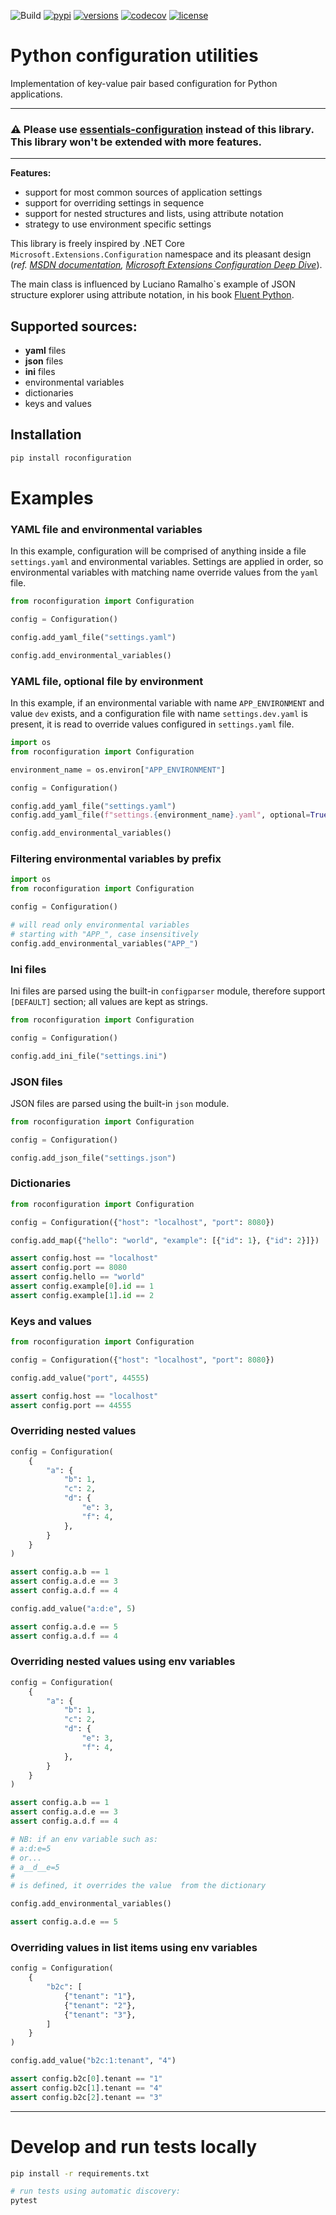 ![Build](https://github.com/Neoteroi/roconfiguration/workflows/Build/badge.svg)
[![pypi](https://img.shields.io/pypi/v/roconfiguration.svg)](https://pypi.python.org/pypi/roconfiguration)
[![versions](https://img.shields.io/pypi/pyversions/roconfiguration.svg)](https://github.com/Neoteroi/roconfiguration)
[![codecov](https://codecov.io/gh/Neoteroi/roconfiguration/branch/main/graph/badge.svg?token=VzAnusWIZt)](https://codecov.io/gh/Neoteroi/roconfiguration)
[![license](https://img.shields.io/github/license/Neoteroi/roconfiguration.svg)](https://github.com/Neoteroi/roconfiguration/blob/master/LICENSE)

# Python configuration utilities
Implementation of key-value pair based configuration for Python applications.

---

### :warning: Please use [essentials-configuration](https://github.com/Neoteroi/essentials-configuration) instead of this library. This library won't be extended with more features.

---

**Features:**
* support for most common sources of application settings
* support for overriding settings in sequence
* support for nested structures and lists, using attribute notation
* strategy to use environment specific settings

This library is freely inspired by .NET Core `Microsoft.Extensions.Configuration` namespace and its pleasant design (_ref. [MSDN documentation](https://docs.microsoft.com/en-us/aspnet/core/fundamentals/configuration/?view=aspnetcore-2.1), [Microsoft Extensions Configuration Deep Dive](https://www.paraesthesia.com/archive/2018/06/20/microsoft-extensions-configuration-deep-dive/)_).

The main class is influenced by Luciano Ramalho`s example of
JSON structure explorer using attribute notation, in his book [Fluent Python](http://shop.oreilly.com/product/0636920032519.do).

## Supported sources:
* **yaml** files
* **json** files
* **ini** files
* environmental variables
* dictionaries
* keys and values

## Installation
```bash
pip install roconfiguration
```

# Examples

### YAML file and environmental variables
In this example, configuration will be comprised of anything inside a file
`settings.yaml` and environmental variables. Settings are applied in order, so
environmental variables with matching name override values from the `yaml`
file.


```python
from roconfiguration import Configuration

config = Configuration()

config.add_yaml_file("settings.yaml")

config.add_environmental_variables()
```

### YAML file, optional file by environment
In this example, if an environmental variable with name `APP_ENVIRONMENT` and
value `dev` exists, and a configuration file with name `settings.dev.yaml` is
present, it is read to override values configured in `settings.yaml` file.
```python
import os
from roconfiguration import Configuration

environment_name = os.environ["APP_ENVIRONMENT"]

config = Configuration()

config.add_yaml_file("settings.yaml")
config.add_yaml_file(f"settings.{environment_name}.yaml", optional=True)

config.add_environmental_variables()
```

### Filtering environmental variables by prefix
```python
import os
from roconfiguration import Configuration

config = Configuration()

# will read only environmental variables
# starting with "APP_", case insensitively
config.add_environmental_variables("APP_")
```

### Ini files
Ini files are parsed using the built-in `configparser` module, therefore
support `[DEFAULT]` section; all values are kept as strings.
```python
from roconfiguration import Configuration

config = Configuration()

config.add_ini_file("settings.ini")
```

### JSON files
JSON files are parsed using the built-in `json` module.
```python
from roconfiguration import Configuration

config = Configuration()

config.add_json_file("settings.json")
```

### Dictionaries
```python
from roconfiguration import Configuration

config = Configuration({"host": "localhost", "port": 8080})

config.add_map({"hello": "world", "example": [{"id": 1}, {"id": 2}]})

assert config.host == "localhost"
assert config.port == 8080
assert config.hello == "world"
assert config.example[0].id == 1
assert config.example[1].id == 2
```

### Keys and values
```python
from roconfiguration import Configuration

config = Configuration({"host": "localhost", "port": 8080})

config.add_value("port", 44555)

assert config.host == "localhost"
assert config.port == 44555
```

### Overriding nested values
```python
config = Configuration(
    {
        "a": {
            "b": 1,
            "c": 2,
            "d": {
                "e": 3,
                "f": 4,
            },
        }
    }
)

assert config.a.b == 1
assert config.a.d.e == 3
assert config.a.d.f == 4

config.add_value("a:d:e", 5)

assert config.a.d.e == 5
assert config.a.d.f == 4
```

### Overriding nested values using env variables
```python
config = Configuration(
    {
        "a": {
            "b": 1,
            "c": 2,
            "d": {
                "e": 3,
                "f": 4,
            },
        }
    }
)

assert config.a.b == 1
assert config.a.d.e == 3
assert config.a.d.f == 4

# NB: if an env variable such as:
# a:d:e=5
# or...
# a__d__e=5
#
# is defined, it overrides the value  from the dictionary

config.add_environmental_variables()

assert config.a.d.e == 5

```

### Overriding values in list items using env variables
```python
config = Configuration(
    {
        "b2c": [
            {"tenant": "1"},
            {"tenant": "2"},
            {"tenant": "3"},
        ]
    }
)

config.add_value("b2c:1:tenant", "4")

assert config.b2c[0].tenant == "1"
assert config.b2c[1].tenant == "4"
assert config.b2c[2].tenant == "3"
```

---

# Develop and run tests locally
```bash
pip install -r requirements.txt

# run tests using automatic discovery:
pytest
```
